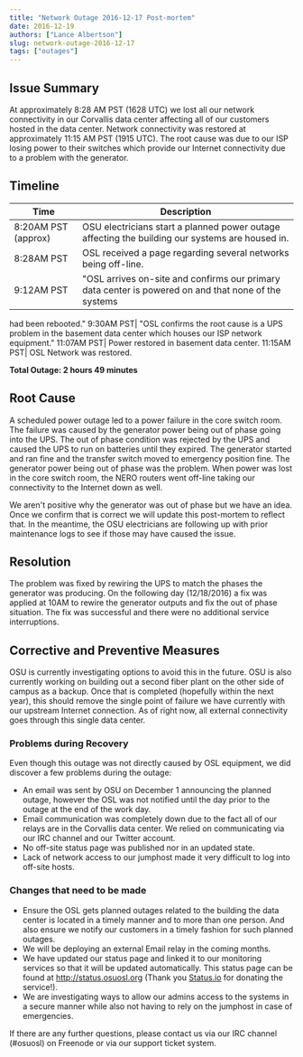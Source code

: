 ```yaml
---
title: "Network Outage 2016-12-17 Post-mortem"
date: 2016-12-19
authors: ["Lance Albertson"]
slug: network-outage-2016-12-17
tags: ["outages"]
---
```


## Issue Summary

At approximately 8:28 AM PST (1628 UTC) we lost all our network connectivity in our Corvallis data center affecting all
of our customers hosted in the data center. Network connectivity was restored at approximately 11:15 AM PST (1915 UTC).
The root cause was due to our ISP losing power to their switches which provide our Internet connectivity due to a
problem with the generator.

## Timeline

| Time                | Description                                                                                          |
| ------------------- | ---------------------------------------------------------------------------------------------------- |
| 8:20AM PST (approx) | OSU electricians start a planned power outage affecting the building our systems are housed in.      |
| 8:28AM PST          | OSL received a page regarding several networks being off-line.                                       |
| 9:12AM PST          | "OSL arrives on-site and confirms our primary data center is powered on and that none of the systems |

had been rebooted." 9:30AM PST| "OSL confirms the root cause is a UPS problem in the basement data center which houses
our ISP network equipment." 11:07AM PST| Power restored in basement data center. 11:15AM PST| OSL Network was restored.

**Total Outage: 2 hours 49 minutes**

## Root Cause

A scheduled power outage led to a power failure in the core switch room. The failure was caused by the generator power
being out of phase going into the UPS. The out of phase condition was rejected by the UPS and caused the UPS to run on
batteries until they expired. The generator started and ran fine and the transfer switch moved to emergency position
fine. The generator power being out of phase was the problem. When power was lost in the core switch room, the NERO
routers went off-line taking our connectivity to the Internet down as well.

We aren't positive why the generator was out of phase but we have an idea. Once we confirm that is correct we will
update this post-mortem to reflect that. In the meantime, the OSU electricians are following up with prior maintenance
logs to see if those may have caused the issue.

## Resolution

The problem was fixed by rewiring the UPS to match the phases the generator was producing. On the following day
(12/18/2016) a fix was applied at 10AM to rewire the generator outputs and fix the out of phase situation. The fix was
successful and there were no additional service interruptions.

## Corrective and Preventive Measures

OSU is currently investigating options to avoid this in the future. OSU is also currently working on building out a
second fiber plant on the other side of campus as a backup. Once that is completed (hopefully within the next year),
this should remove the single point of failure we have currently with our upstream Internet connection. As of right now,
all external connectivity goes through this single data center.

### Problems during Recovery

Even though this outage was not directly caused by OSL equipment, we did discover a few problems during the outage:

- An email was sent by OSU on December 1 announcing the planned outage, however the OSL was not notified until the day
  prior to the outage at the end of the work day.
- Email communication was completely down due to the fact all of our relays are in the Corvallis data center. We relied
  on communicating via our IRC channel and our Twitter account.
- No off-site status page was published nor in an updated state.
- Lack of network access to our jumphost made it very difficult to log into off-site hosts.

### Changes that need to be made

- Ensure the OSL gets planned outages related to the building the data center is located in a timely manner and to more
  than one person. And also ensure we notify our customers in a timely fashion for such planned outages.
- We will be deploying an external Email relay in the coming months.
- We have updated our status page and linked it to our monitoring services so that it will be updated automatically.
  This status page can be found at <http://status.osuosl.org> (Thank you [Status.io](http://status.io) for donating the
  service!).
- We are investigating ways to allow our admins access to the systems in a secure manner while also not having to rely
  on the jumphost in case of emergencies.

If there are any further questions, please contact us via our IRC channel (#osuosl) on Freenode or via our support
ticket system.
